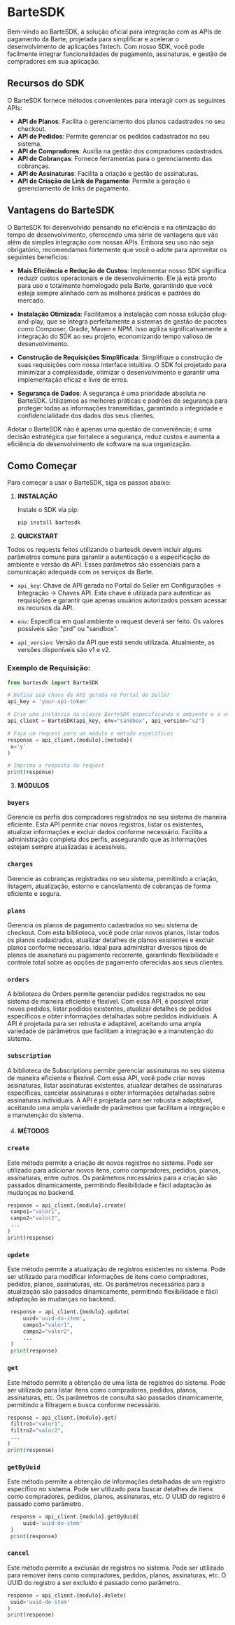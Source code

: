 # BarteSDK

Bem-vindo ao BarteSDK, a solução oficial para integração com as APIs de pagamento da Barte, projetada para simplificar e acelerar o desenvolvimento de aplicações fintech. Com nosso SDK, você pode facilmente integrar funcionalidades de pagamento, assinaturas, e gestão de compradores em sua aplicação.

## Recursos do SDK

O BarteSDK fornece métodos convenientes para interagir com as seguintes APIs:

- **API de Planos**: Facilita o gerenciamento dos planos cadastrados no seu checkout.
- **API de Pedidos**: Permite gerenciar os pedidos cadastrados no seu sistema.
- **API de Compradores**: Auxilia na gestão dos compradores cadastrados.
- **API de Cobranças**: Fornece ferramentas para o gerenciamento das cobranças.
- **API de Assinaturas**: Facilita a criação e gestão de assinaturas.
- **API de Criação de Link de Pagamento**: Permite a geração e gerenciamento de links de pagamento.

## Vantagens do BarteSDK

O BarteSDK foi desenvolvido pensando na eficiência e na otimização do tempo de desenvolvimento, oferecendo uma série de vantagens que vão além da simples integração com nossas APIs. Embora seu uso não seja obrigatório, recomendamos fortemente que você o adote para aproveitar os seguintes benefícios:

- **Mais Eficiência e Redução de Custos**: Implementar nosso SDK significa reduzir custos operacionais e de desenvolvimento. Ele já está pronto para uso e totalmente homologado pela Barte, garantindo que você esteja sempre alinhado com as melhores práticas e padrões do mercado.

- **Instalação Otimizada**: Facilitamos a instalação com nossa solução plug-and-play, que se integra perfeitamente a sistemas de gestão de pacotes como Composer, Gradle, Maven e NPM. Isso agiliza significativamente a integração do SDK ao seu projeto, economizando tempo valioso de desenvolvimento.

- **Construção de Requisições Simplificada**: Simplifique a construção de suas requisições com nossa interface intuitiva. O SDK foi projetado para minimizar a complexidade, otimizar o desenvolvimento e garantir uma implementação eficaz e livre de erros.

- **Segurança de Dados**: A segurança é uma prioridade absoluta no BarteSDK. Utilizamos as melhores práticas e padrões de segurança para proteger todas as informações transmitidas, garantindo a integridade e confidencialidade dos dados dos seus clientes.

Adotar o BarteSDK não é apenas uma questão de conveniência; é uma decisão estratégica que fortalece a segurança, reduz custos e aumenta a eficiência do desenvolvimento de software na sua organização.


## Como Começar

Para começar a usar o BarteSDK, siga os passos abaixo:

1. **INSTALAÇÃO**


   Instale o SDK via pip:

   ```bash
   pip install bartesdk

2. **QUICKSTART**

Todos os requests feitos utilizando o bartesdk devem incluir alguns parâmetros comuns para garantir a autenticação e a especificação do ambiente e versão da API. Esses parâmetros são essenciais para a comunicação adequada com os serviços da Barte.

- `api_key`: Chave de API gerada no Portal do Seller em Configurações -> Integração -> Chaves API. Esta chave é utilizada para autenticar as requisições e garantir que apenas usuários autorizados possam acessar os recursos da API.

- `env`: Especifica em qual ambiente o request deverá ser feito. Os valores possíveis são: "prd" ou "sandbox".

- `api_version`: Versão da API que está sendo utilizada. Atualmente, as versões disponíveis são v1 e v2.

### Exemplo de Requisição:

   ```python
from bartesdk import BarteSDK

# Defina sua chave de API gerada no Portal do Seller
api_key = 'your-api-token'

# Crie uma instância da classe BarteSDK especificando o ambiente e a versão da API
api_client = BarteSDK(api_key, env="sandbox", api_version="v2")

# Faça um request para um módulo e método específicos
response = api_client.{modulo}.{metodo}(
    x='y'
)

# Imprima a resposta do request
print(response)
```

3. **MÓDULOS**


### `buyers`

Gerencie os perfis dos compradores registrados no seu sistema de maneira eficiente. Esta API permite criar novos registros, listar os existentes, atualizar informações e excluir dados conforme necessário. Facilita a administração completa dos perfis, assegurando que as informações estejam sempre atualizadas e acessíveis.

### `charges`

Gerencie as cobranças registradas no seu sistema, permitindo a criação, listagem, atualização, estorno e cancelamento de cobranças de forma eficiente e segura.

### `plans`

Gerencia os planos de pagamento cadastrados no seu sistema de checkout. Com esta biblioteca, você pode criar novos planos, listar todos os planos cadastrados, atualizar detalhes de planos existentes e excluir planos conforme necessário. Ideal para administrar diversos tipos de planos de assinatura ou pagamento recorrente, garantindo flexibilidade e controle total sobre as opções de pagamento oferecidas aos seus clientes.
####

### `orders`

A biblioteca de Orders permite gerenciar pedidos registrados no seu sistema de maneira eficiente e flexível. Com essa API, é possível criar novos pedidos, listar pedidos existentes, atualizar detalhes de pedidos específicos e obter informações detalhadas sobre pedidos individuais. A API é projetada para ser robusta e adaptável, aceitando uma ampla variedade de parâmetros que facilitam a integração e a manutenção do sistema.
####

### `subscription`

A biblioteca de Subscriptions permite gerenciar assinaturas no seu sistema de maneira eficiente e flexível. Com essa API, você pode criar novas assinaturas, listar assinaturas existentes, atualizar detalhes de assinaturas específicas, cancelar assinaturas e obter informações detalhadas sobre assinaturas individuais. A API é projetada para ser robusta e adaptável, aceitando uma ampla variedade de parâmetros que facilitam a integração e a manutenção do sistema.
####

4. **MÉTODOS**

### `create`

Este método permite a criação de novos registros no sistema. Pode ser utilizado para adicionar novos itens, como compradores, pedidos, planos, assinaturas, entre outros. Os parâmetros necessários para a criação são passados dinamicamente, permitindo flexibilidade e fácil adaptação às mudanças no backend.

   ```python
   response = api_client.{modulo}.create(
    campo1="valor1",
    campo2="valor2",
    ...
)
print(response)
```

### `update`

Este método permite a atualização de registros existentes no sistema. Pode ser utilizado para modificar informações de itens como compradores, pedidos, planos, assinaturas, etc. Os parâmetros necessários para a atualização são passados dinamicamente, permitindo flexibilidade e fácil adaptação às mudanças no backend.

   ```python
    response = api_client.{modulo}.update(
        uuid='uuid-do-item',
        campo1="valor1",
        campo2="valor2",
        ...
    )
    print(response)
```

### `get`

Este método permite a obtenção de uma lista de registros do sistema. Pode ser utilizado para listar itens como compradores, pedidos, planos, assinaturas, etc. Os parâmetros de consulta são passados dinamicamente, permitindo a filtragem e busca conforme necessário.

   ```python
response = api_client.{modulo}.get(
    filtro1="valor1",
    filtro2="valor2",
    ...
)
print(response)
```

### `getByUuid`

Este método permite a obtenção de informações detalhadas de um registro específico no sistema. Pode ser utilizado para buscar detalhes de itens como compradores, pedidos, planos, assinaturas, etc. O UUID do registro é passado como parâmetro.

   ```python
    response = api_client.{modulo}.getByUuid(
        uuid='uuid-do-item'
    )
    print(response)
   ```

### `cancel`

Este método permite a exclusão de registros no sistema. Pode ser utilizado para remover itens como compradores, pedidos, planos, assinaturas, etc. O UUID do registro a ser excluído é passado como parâmetro.

   ```python
response = api_client.{modulo}.delete(
    uuid='uuid-do-item'
)
print(response)
```